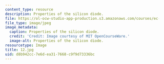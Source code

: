 ```yaml
---
content_type: resource
description: Properties of the silicon diode.
file: https://ol-ocw-studio-app-production.s3.amazonaws.com/courses/ec-s06-practical-electronics-fall-2004/d8b942cc7e6dea317668c9f9d73336bc_12.jpg
file_type: image/jpeg
image_metadata:
  caption: Properties of the silicon diode.
  credit: 'Credit: Image courtesy of MIT OpenCourseWare.'
  image-alt: Properties of the silicon diode.
resourcetype: Image
title: 12.jpg
uid: d8b942cc-7e6d-ea31-7668-c9f9d73336bc
---
```

